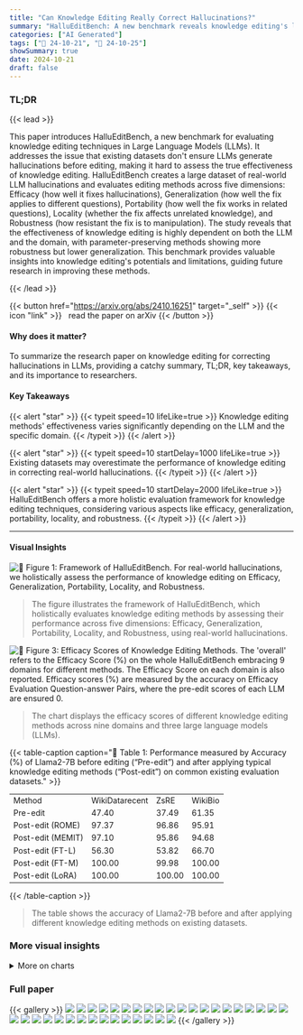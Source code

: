 ```yaml
---
title: "Can Knowledge Editing Really Correct Hallucinations?"
summary: "HalluEditBench: A new benchmark reveals knowledge editing's limitations in truly fixing LLM hallucinations, offering valuable insights for future improvements."
categories: ["AI Generated"]
tags: ["🔖 24-10-21", "🤗 24-10-25"]
showSummary: true
date: 2024-10-21
draft: false
---
```


### TL;DR


{{< lead >}}

This paper introduces HalluEditBench, a new benchmark for evaluating knowledge editing techniques in Large Language Models (LLMs).  It addresses the issue that existing datasets don't ensure LLMs generate hallucinations before editing, making it hard to assess the true effectiveness of knowledge editing.  HalluEditBench creates a large dataset of real-world LLM hallucinations and evaluates editing methods across five dimensions: Efficacy (how well it fixes hallucinations), Generalization (how well the fix applies to different questions), Portability (how well the fix works in related questions), Locality (whether the fix affects unrelated knowledge), and Robustness (how resistant the fix is to manipulation). The study reveals that the effectiveness of knowledge editing is highly dependent on both the LLM and the domain, with parameter-preserving methods showing more robustness but lower generalization. This benchmark provides valuable insights into knowledge editing's potentials and limitations, guiding future research in improving these methods.

{{< /lead >}}


{{< button href="https://arxiv.org/abs/2410.16251" target="_self" >}}
{{< icon "link" >}} &nbsp; read the paper on arXiv
{{< /button >}}

#### Why does it matter?
To summarize the research paper on knowledge editing for correcting hallucinations in LLMs, providing a catchy summary, TL;DR, key takeaways, and its importance to researchers.
#### Key Takeaways

{{< alert "star" >}}
{{< typeit speed=10 lifeLike=true >}} Knowledge editing methods' effectiveness varies significantly depending on the LLM and the specific domain. {{< /typeit >}}
{{< /alert >}}

{{< alert "star" >}}
{{< typeit speed=10 startDelay=1000 lifeLike=true >}} Existing datasets may overestimate the performance of knowledge editing in correcting real-world hallucinations. {{< /typeit >}}
{{< /alert >}}

{{< alert "star" >}}
{{< typeit speed=10 startDelay=2000 lifeLike=true >}} HalluEditBench offers a more holistic evaluation framework for knowledge editing techniques, considering various aspects like efficacy, generalization, portability, locality, and robustness. {{< /typeit >}}
{{< /alert >}}

------
#### Visual Insights



![](figures/figures_2_0.png "🔼 Figure 1: Framework of HalluEditBench. For real-world hallucinations, we holistically assess the performance of knowledge editing on Efficacy, Generalization, Portability, Locality, and Robustness.")

> The figure illustrates the framework of HalluEditBench, which holistically evaluates knowledge editing methods by assessing their performance across five dimensions: Efficacy, Generalization, Portability, Locality, and Robustness, using real-world hallucinations.





![](charts/charts_5_0.png "🔼 Figure 3: Efficacy Scores of Knowledge Editing Methods. The 'overall' refers to the Efficacy Score (%) on the whole HalluEditBench embracing 9 domains for different methods. The Efficacy Score on each domain is also reported. Efficacy scores (%) are measured by the accuracy on Efficacy Evaluation Question-answer Pairs, where the pre-edit scores of each LLM are ensured 0.")

> The chart displays the efficacy scores of different knowledge editing methods across nine domains and three large language models (LLMs).





{{< table-caption caption="🔽 Table 1: Performance measured by Accuracy (%) of Llama2-7B before editing (“Pre-edit”) and after applying typical knowledge editing methods (“Post-edit”) on common existing evaluation datasets." >}}
<br><table id='10' style='font-size:14px'><tr><td>Method</td><td>WikiDatarecent</td><td>ZsRE</td><td>WikiBio</td></tr><tr><td>Pre-edit</td><td>47.40</td><td>37.49</td><td>61.35</td></tr><tr><td>Post-edit (ROME)</td><td>97.37</td><td>96.86</td><td>95.91</td></tr><tr><td>Post-edit (MEMIT)</td><td>97.10</td><td>95.86</td><td>94.68</td></tr><tr><td>Post-edit (FT-L)</td><td>56.30</td><td>53.82</td><td>66.70</td></tr><tr><td>Post-edit (FT-M)</td><td>100.00</td><td>99.98</td><td>100.00</td></tr><tr><td>Post-edit (LoRA)</td><td>100.00</td><td>100.00</td><td>100.00</td></tr></table>{{< /table-caption >}}

> The table shows the accuracy of Llama2-7B before and after applying different knowledge editing methods on existing datasets.



### More visual insights



<details>
<summary>More on charts
</summary>


![](charts/charts_6_0.png "🔼 Figure 4: Generalization Scores of Knowledge Editing Methods. Generalization Scores (%) are measured by accuracy on five types of Generalization Evaluation Questions including Rephrased Questions ('rephrase'), Yes-or-No Questions with Yes or No as answers ('yes' or 'no'), Multi-Choice Questions (“mc”), Reversed Questions (“reversed”). The “average” refers to averaged scores over five question types. The figure only shows the overall Generalization Scores for each type on the whole HalluEditBench. Generalization Scores for each domain are given in Appendix D.1.")

> The chart displays the Generalization Scores of different knowledge editing methods across five question types for three LLMs.


![](charts/charts_7_0.png "🔼 Figure 13: Portability Scores of Knowledge Editing Methods on 3 LLMs and 3 Domains. Portability Scores (%) are measured by the accuracy on Portability Evaluation Questions, which are Efficacy Evaluation Questions when with N hops. The Portability Evaluation Questions are the same as Efficacy Evaluation Questions when N is 1. The domains include “business”, “entertainment")

> The chart displays the Portability scores of different knowledge editing methods across three LLMs (Llama2-7B, Llama3-8B, Mistral-v0.3-7B) and three domains (business, entertainment, event) with varying hop distances.


![](charts/charts_8_0.png "🔼 Figure 3: Efficacy Scores of Knowledge Editing Methods. The 'overall' refers to the Efficacy Score (%) on the whole HalluEditBench embracing 9 domains for different methods. The Efficacy Score on each domain is also reported. Efficacy scores (%) are measured by the accuracy on Efficacy Evaluation Question-answer Pairs, where the pre-edit scores of each LLM are ensured 0.")

> The chart displays the efficacy scores of various knowledge editing methods across different domains and LLMs in correcting real-world hallucinations.


![](charts/charts_9_0.png "🔼 Figure 17: Robustness Scores of Knowledge Editing Methods on 3 LLMs and 3 Domains. Robustness Scores are calculated by the accuracy on Robustness Evaluation Questions with M turns (M = 1 ~ 10). We regard Efficacy Scores as the Robustness Scores when M is 0. The domains include 'geography', 'health', and 'technology'.")

> The chart displays the robustness scores of seven knowledge editing methods across three large language models (LLMs) and three domains, showing the accuracy of the methods against distractions in prompts over ten turns.


![](charts/charts_22_0.png "🔼 Figure 4: Generalization Scores of Knowledge Editing Methods. Generalization Scores (%) are measured by accuracy on five types of Generalization Evaluation Questions including Rephrased Questions ('rephrase'), Yes-or-No Questions with Yes or No as answers ('yes' or 'no'), Multi-Choice Questions (“mc”), Reversed Questions (“reversed”). The “average” refers to averaged scores over five question types. The figure only shows the overall Generalization Scores for each type on the whole HalluEditBench. Generalization Scores for each domain are given in Appendix D.1.")

> The chart displays the Generalization scores of different knowledge editing methods across various question types for three different LLMs.


![](charts/charts_23_0.png "🔼 Figure 4: Generalization Scores of Knowledge Editing Methods. Generalization Scores (%) are measured by accuracy on five types of Generalization Evaluation Questions including Rephrased Questions ('rephrase'), Yes-or-No Questions with Yes or No as answers ('yes' or 'no'), Multi-Choice Questions (“mc”), Reversed Questions (“reversed”). The “average” refers to averaged scores over five question types. The figure only shows the overall Generalization Scores for each type on the whole HalluEditBench. Generalization Scores for each domain are given in Appendix D.1.")

> The chart displays the Generalization Scores of different knowledge editing methods across five question types for three LLMs on the HalluEditBench dataset.


![](charts/charts_23_1.png "🔼 Figure 4: Generalization Scores of Knowledge Editing Methods. Generalization Scores (%) are measured by accuracy on five types of Generalization Evaluation Questions including Rephrased Questions ('rephrase'), Yes-or-No Questions with Yes or No as answers ('yes' or 'no'), Multi-Choice Questions (“mc”), Reversed Questions (“reversed”). The “average” refers to averaged scores over five question types. The figure only shows the overall Generalization Scores for each type on the whole HalluEditBench. Generalization Scores for each domain are given in Appendix D.1.")

> The chart displays the Generalization Scores of various knowledge editing methods across five question types for three different LLMs.


![](charts/charts_23_2.png "🔼 Figure 10: Generalization Scores of Knowledge Editing Methods on 3 LLMs and 2 Domains. Generalization Scores (%) are measured by the accuracy on five types of Generalization Evaluation Question-answer Pairs including Rephrased Questions (“rephrase”), two types of Yes-or-No Questions with Yes or No as answers (“yes” or “no”), Multi-Choice Questions (“mc”), Reversed Questions (“reversed”). The “average” refers to the averaged scores over five types of questions. The domains include “entertainment” and “event”.")

> The chart displays the Generalization Scores of different knowledge editing methods across three LLMs (Llama2-7B, Llama3-8B, Mistral-v0.3-7B) for two domains (entertainment and event), showing the accuracy of each method on various question types.


![](charts/charts_23_3.png "🔼 Figure 4: Generalization Scores of Knowledge Editing Methods. Generalization Scores (%) are measured by accuracy on five types of Generalization Evaluation Questions including Rephrased Questions ('rephrase'), Yes-or-No Questions with Yes or No as answers ('yes' or 'no'), Multi-Choice Questions (“mc”), Reversed Questions (“reversed”). The “average” refers to averaged scores over five question types. The figure only shows the overall Generalization Scores for each type on the whole HalluEditBench. Generalization Scores for each domain are given in Appendix D.1.")

> The chart displays the generalization scores of various knowledge editing methods across five different question types, showing their ability to generalize to different question phrasings.


![](charts/charts_23_4.png "🔼 Figure 10: Generalization Scores of Knowledge Editing Methods on 3 LLMs and 2 Domains. Generalization Scores (%) are measured by the accuracy on five types of Generalization Evaluation Question-answer Pairs including Rephrased Questions (“rephrase”), two types of Yes-or-No Questions with Yes or No as answers (“yes” or “no”), Multi-Choice Questions (“mc”), Reversed Questions (“reversed”). The “average” refers to the averaged scores over five types of questions. The domains include “entertainment” and “event”.")

> The chart displays the Generalization Scores of different knowledge editing methods across three LLMs (Llama2-7B, Llama3-8B, Mistral-v0.3-7B) and two domains (entertainment, event).


![](charts/charts_24_0.png "🔼 Figure 10: Generalization Scores of Knowledge Editing Methods on 3 LLMs and 2 Domains. Generalization Scores (%) are measured by the accuracy on five types of Generalization Evaluation Question-answer Pairs including Rephrased Questions (“rephrase”), two types of Yes-or-No Questions with Yes or No as answers (“yes” or “no”), Multi-Choice Questions (“mc”), Reversed Questions (“reversed”). The “average” refers to the averaged scores over five types of questions. The domains include “entertainment” and “event”.")

> The chart displays the Generalization scores for different knowledge editing methods across three LLMs (Llama2-7B, Llama3-8B, Mistral-v0.3-7B) and two domains (entertainment, event) using five different question types.


![](charts/charts_25_0.png "🔼 Figure 12: Generalization Scores of Knowledge Editing Methods on 3 LLMs and 2 Domains. Generalization Scores (%) are measured by the accuracy on five types of Generalization Evaluation Question-answer Pairs including Rephrased Questions (“rephrase”), two types of Yes-or-No Questions with Yes or No as answers (“yes” or “no”), Multi-Choice Questions (“mc”), Reversed Questions (“reversed”). The “average” refers to the averaged scores over five types of questions. The domain is “technology”.")

> The chart displays the Generalization Scores of different knowledge editing methods across three LLMs (Llama2-7B, Llama3-8B, Mistral-v0.3-7B) and two domains (geography and health) based on five types of evaluation questions.


![](charts/charts_26_0.png "🔼 Figure 12: Generalization Scores of Knowledge Editing Methods on 3 LLMs and 2 Domains. Generalization Scores (%) are measured by the accuracy on five types of Generalization Evaluation Question-answer Pairs including Rephrased Questions (“rephrase”), two types of Yes-or-No Questions with Yes or No as answers (“yes” or “no”), Multi-Choice Questions (“mc”), Reversed Questions (“reversed”). The “average” refers to the averaged scores over five types of questions. The domain is “technology”.")

> The chart displays the Generalization Scores of different knowledge editing methods across three LLMs (Llama2-7B, Llama3-8B, Mistral-v0.3-7B) for the 'technology' domain, broken down by five question types.


![](charts/charts_27_0.png "🔼 Figure 13: Portability Scores of Knowledge Editing Methods on 3 LLMs and 3 Domains. Portability Scores (%) are measured by the accuracy on Portability Evaluation Questions, which are Efficacy Evaluation Questions when with N hops. The Portability Evaluation Questions are the same as Efficacy Evaluation Questions when N is 1. The domains include “business”, “entertainment")

> The chart displays the portability scores of various knowledge editing methods across three large language models (LLMs) and three domains, showing the accuracy of the methods on multi-hop questions.


![](charts/charts_28_0.png "🔼 Figure 13: Portability Scores of Knowledge Editing Methods on 3 LLMs and 3 Domains. Portability Scores (%) are measured by the accuracy on Portability Evaluation Questions, which are Efficacy Evaluation Questions when with N hops. The Portability Evaluation Questions are the same as Efficacy Evaluation Questions when N is 1. The domains include “business”, “entertainment”, and “event”.")

> The chart displays the portability scores of different knowledge editing methods across three LLMs and three domains, illustrating their ability to reason across multiple hops of knowledge.


![](charts/charts_29_0.png "🔼 Figure 15: Portability Scores of Knowledge Editing Methods on 3 LLMs and 3 Domains. Portability Scores (%) are measured by the accuracy on Portability Evaluation Questions, which are Efficacy Evaluation Questions when with N hops. The Portability Evaluation Questions are the same as Efficacy Evaluation Questions when N is 1. The domain is “art”.")

> The chart displays the portability scores of different knowledge editing methods across various hop distances for Llama2-7B, Llama3-8B, and Mistral-v0.3-7B on the art domain.


![](charts/charts_29_1.png "🔼 Figure 5: Portability Scores of Knowledge Editing Methods. Portability Scores (%) are measured by the accuracy on Portability Evaluation Questions, which are Efficacy Evaluation Questions with N hops (N = 1 ~ 6). The Portability Evaluation Questions are the same as Efficacy Evaluation Questions when N is 1. The results for more domains are given in Appendix D.2. The “overall” refers to the Portability Score (%) on the whole HalluEditBench embracing 9 domains.")

> The chart displays the portability scores of various knowledge editing methods across different hop distances (1-6) for Llama3-8B on the 'art' domain, illustrating the ability of these methods to reason about edited knowledge in downstream tasks.


![](charts/charts_29_2.png "🔼 Figure 15: Portability Scores of Knowledge Editing Methods on 3 LLMs and 3 Domains. Portability Scores (%) are measured by the accuracy on Portability Evaluation Questions, which are Efficacy Evaluation Questions when with N hops. The Portability Evaluation Questions are the same as Efficacy Evaluation Questions when N is 1. The domain is “art”.")

> The chart displays the portability scores of various knowledge editing methods across different hop distances (1-6) for the Mistral-v0.3-7B model on the ‘art’ domain.


![](charts/charts_30_0.png "🔼 Figure 17: Robustness Scores of Knowledge Editing Methods on 3 LLMs and 3 Domains. Robustness Scores are calculated by the accuracy on Robustness Evaluation Questions with M turns (M = 1 ~ 10). We regard Efficacy Scores as the Robustness Scores when M is 0. The domains include “geography”, “health”, and “technology”.")

> The chart displays the robustness scores of seven knowledge editing methods across three large language models (LLMs) and three domains, showing the persistence of edited knowledge under various levels of distraction.


![](charts/charts_31_0.png "🔼 Figure 3: Efficacy Scores of Knowledge Editing Methods. The 'overall' refers to the Efficacy Score (%) on the whole HalluEditBench embracing 9 domains for different methods. The Efficacy Score on each domain is also reported. Efficacy scores (%) are measured by the accuracy on Efficacy Evaluation Question-answer Pairs, where the pre-edit scores of each LLM are ensured 0.")

> The chart displays the efficacy scores of various knowledge editing methods across different domains and LLMs, showing their effectiveness in correcting hallucinations.


![](charts/charts_32_0.png "🔼 Figure 17: Robustness Scores of Knowledge Editing Methods on 3 LLMs and 3 Domains. Robustness Scores are calculated by the accuracy on Robustness Evaluation Questions with M turns (M = 1 ~ 10). We regard Efficacy Scores as the Robustness Scores when M is 0. The domains include 'geography', 'health', and 'technology'.")

> The chart displays the robustness scores of various knowledge editing methods across three different LLMs and three domains, showing the percentage of times the LLMs maintained the corrected answers even after being prompted with distracting questions.


![](charts/charts_32_1.png "🔼 Figure 17: Robustness Scores of Knowledge Editing Methods on 3 LLMs and 3 Domains. Robustness Scores are calculated by the accuracy on Robustness Evaluation Questions with M turns (M = 1 ~ 10). We regard Efficacy Scores as the Robustness Scores when M is 0. The domains include 'geography', 'health', and 'technology'.")

> The chart displays the robustness scores of different knowledge editing methods across three LLMs and three domains, showing the percentage of 'yes' responses over ten turns of robustness evaluation questions.


![](charts/charts_32_2.png "🔼 Figure 17: Robustness Scores of Knowledge Editing Methods on 3 LLMs and 3 Domains. Robustness Scores are calculated by the accuracy on Robustness Evaluation Questions with M turns (M = 1 ~ 10). We regard Efficacy Scores as the Robustness Scores when M is 0. The domains include 'geography', 'health', and 'technology'.")

> The chart displays the robustness scores of different knowledge editing methods across three LLMs (Llama2-7B, Llama3-8B, Mistral-v0.3-7B) and three domains (geography, health, technology) over ten turns.


</details>



### Full paper

{{< gallery >}}
<img src="paper_images/1.png" class="grid-w50 md:grid-w33 xl:grid-w25" />
<img src="paper_images/2.png" class="grid-w50 md:grid-w33 xl:grid-w25" />
<img src="paper_images/3.png" class="grid-w50 md:grid-w33 xl:grid-w25" />
<img src="paper_images/4.png" class="grid-w50 md:grid-w33 xl:grid-w25" />
<img src="paper_images/5.png" class="grid-w50 md:grid-w33 xl:grid-w25" />
<img src="paper_images/6.png" class="grid-w50 md:grid-w33 xl:grid-w25" />
<img src="paper_images/7.png" class="grid-w50 md:grid-w33 xl:grid-w25" />
<img src="paper_images/8.png" class="grid-w50 md:grid-w33 xl:grid-w25" />
<img src="paper_images/9.png" class="grid-w50 md:grid-w33 xl:grid-w25" />
<img src="paper_images/10.png" class="grid-w50 md:grid-w33 xl:grid-w25" />
<img src="paper_images/11.png" class="grid-w50 md:grid-w33 xl:grid-w25" />
<img src="paper_images/12.png" class="grid-w50 md:grid-w33 xl:grid-w25" />
<img src="paper_images/13.png" class="grid-w50 md:grid-w33 xl:grid-w25" />
<img src="paper_images/14.png" class="grid-w50 md:grid-w33 xl:grid-w25" />
<img src="paper_images/15.png" class="grid-w50 md:grid-w33 xl:grid-w25" />
<img src="paper_images/16.png" class="grid-w50 md:grid-w33 xl:grid-w25" />
<img src="paper_images/17.png" class="grid-w50 md:grid-w33 xl:grid-w25" />
<img src="paper_images/18.png" class="grid-w50 md:grid-w33 xl:grid-w25" />
<img src="paper_images/19.png" class="grid-w50 md:grid-w33 xl:grid-w25" />
<img src="paper_images/20.png" class="grid-w50 md:grid-w33 xl:grid-w25" />
<img src="paper_images/21.png" class="grid-w50 md:grid-w33 xl:grid-w25" />
<img src="paper_images/22.png" class="grid-w50 md:grid-w33 xl:grid-w25" />
<img src="paper_images/23.png" class="grid-w50 md:grid-w33 xl:grid-w25" />
<img src="paper_images/24.png" class="grid-w50 md:grid-w33 xl:grid-w25" />
<img src="paper_images/25.png" class="grid-w50 md:grid-w33 xl:grid-w25" />
<img src="paper_images/26.png" class="grid-w50 md:grid-w33 xl:grid-w25" />
<img src="paper_images/27.png" class="grid-w50 md:grid-w33 xl:grid-w25" />
<img src="paper_images/28.png" class="grid-w50 md:grid-w33 xl:grid-w25" />
<img src="paper_images/29.png" class="grid-w50 md:grid-w33 xl:grid-w25" />
<img src="paper_images/30.png" class="grid-w50 md:grid-w33 xl:grid-w25" />
<img src="paper_images/31.png" class="grid-w50 md:grid-w33 xl:grid-w25" />
<img src="paper_images/32.png" class="grid-w50 md:grid-w33 xl:grid-w25" />
<img src="paper_images/33.png" class="grid-w50 md:grid-w33 xl:grid-w25" />
<img src="paper_images/34.png" class="grid-w50 md:grid-w33 xl:grid-w25" />
<img src="paper_images/35.png" class="grid-w50 md:grid-w33 xl:grid-w25" />
{{< /gallery >}}